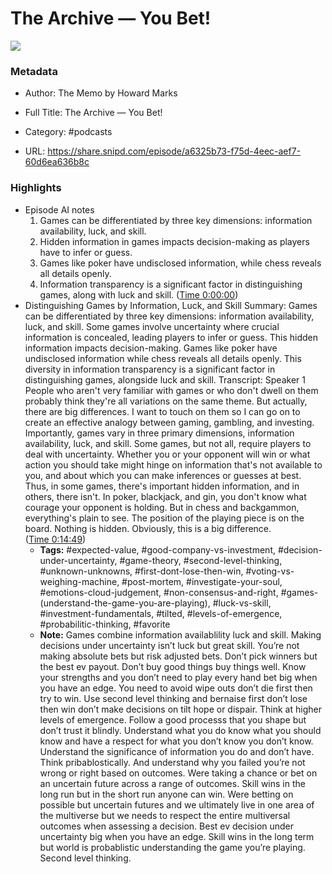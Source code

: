 # The Archive —  You Bet!

![](https://wsrv.nl/?url=https%3A%2F%2Fcontent.production.cdn.art19.com%2Fimages%2Fcb%2F23%2Fab%2Fbd%2Fcb23abbd-3061-4456-a39a-217d1397fd85%2Fb490f2bd2924b5507078be3a3e3703460009a7713a1c1b4cdde30965ca676b7eeeedcd2f57a76ad3627a73f63cdcf8c547ef05945df437c40f16f5002cf5865a.jpeg&w=100&h=100)

### Metadata

- Author: The Memo by Howard Marks
- Full Title: The Archive —  You Bet!
- Category: #podcasts



- URL: https://share.snipd.com/episode/a6325b73-f75d-4eec-aef7-60d6ea636b8c

### Highlights

- Episode AI notes
  1. Games can be differentiated by three key dimensions: information availability, luck, and skill.
  2. Hidden information in games impacts decision-making as players have to infer or guess.
  3. Games like poker have undisclosed information, while chess reveals all details openly.
  4. Information transparency is a significant factor in distinguishing games, along with luck and skill. ([Time 0:00:00](https://share.snipd.com/episode-takeaways/809450fc-2c62-4d81-b0cc-04752974c062))
- Distinguishing Games by Information, Luck, and Skill
  Summary:
  Games can be differentiated by three key dimensions: information availability, luck, and skill.
  Some games involve uncertainty where crucial information is concealed, leading players to infer or guess. This hidden information impacts decision-making.
  Games like poker have undisclosed information while chess reveals all details openly.
  This diversity in information transparency is a significant factor in distinguishing games, alongside luck and skill.
  Transcript:
  Speaker 1
  People who aren't very familiar with games or who don't dwell on them probably think they're all variations on the same theme. But actually, there are big differences. I want to touch on them so I can go on to create an effective analogy between gaming, gambling, and investing. Importantly, games vary in three primary dimensions, information availability, luck, and skill. Some games, but not all, require players to deal with uncertainty. Whether you or your opponent will win or what action you should take might hinge on information that's not available to you, and about which you can make inferences or guesses at best. Thus, in some games, there's important hidden information, and in others, there isn't. In poker, blackjack, and gin, you don't know what courage your opponent is holding. But in chess and backgammon, everything's plain to see. The position of the playing piece is on the board. Nothing is hidden. Obviously, this is a big difference. ([Time 0:14:49](https://share.snipd.com/snip/66e18468-6d62-4ba1-90fb-f314df19f494))
    - **Tags:** #expected-value, #good-company-vs-investment, #decision-under-uncertainty, #game-theory, #second-level-thinking, #unknown-unknowns, #first-dont-lose-then-win, #voting-vs-weighing-machine, #post-mortem, #investigate-your-soul, #emotions-cloud-judgement, #non-consensus-and-right, #games-(understand-the-game-you-are-playing), #luck-vs-skill, #investment-fundamentals, #tilted, #levels-of-emergence, #probabilitic-thinking, #favorite
    - **Note:** Games combine information availablility luck and skill. Making decisions under uncertainty isn’t luck but great skill. You’re not making absolute bets but risk adjusted bets. Don’t pick winners but the best ev payout. Don’t buy good things buy things well. Know your strengths and you don’t need to play every hand bet big when you have an edge. You need to avoid wipe outs don’t die first then try to win. Use second level thinking and bernaise first don’t lose then win don’t make decisions on tilt hope or dispair. Think at higher levels of emergence. Follow a good processs that you shape but don’t trust it blindly. Understand what you do know what you should know and have a respect for what you don’t know you don’t know. Understand the significance of information you do and don’t have. Think pribablostically. And understand why you failed you’re not wrong or right based on outcomes. Were taking a chance or bet on an uncertain future across a range of outcomes. Skill wins in the long run but in the short run anyone can win. Were betting on possible but uncertain futures and we ultimately live in one area of the multiverse but we needs to respect the entire multiversal outcomes when assessing a decision.
      Best ev decision under uncertainty big when you have an edge. Skill wins in the long term but world is probablistic understanding the game you’re playing. Second level thinking.
